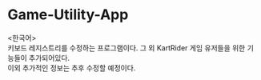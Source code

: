 # Game-Utility-App

<한국어><br>
키보드 레지스트리를 수정하는 프로그램이다. 그 외 KartRider 게임 유저들을 위한 기능들이 추가되어있다.<br>
이외 추가적인 정보는 추후 수정할 예정이다.
